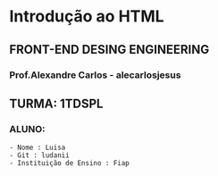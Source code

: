 # Introdução ao HTML

## FRONT-END DESING ENGINEERING

### Prof.Alexandre Carlos - alecarlosjesus

## TURMA: 1TDSPL

### ALUNO:
```
- Nome : Luisa
- Git : ludanii
- Instituição de Ensino : Fiap
```